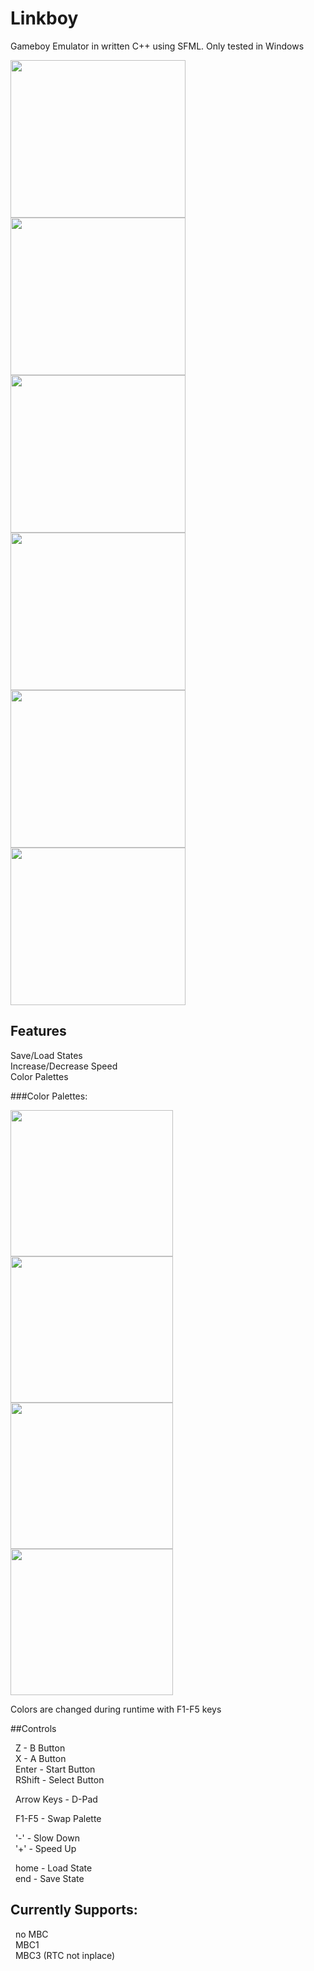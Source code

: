 # Linkboy
Gameboy Emulator in written C++ using SFML. Only tested in Windows

<img src="https://cloud.githubusercontent.com/assets/9373330/19225262/91d9b958-8e4d-11e6-8215-8755c3419efa.png" width="280" height="252"/>
<img src="https://cloud.githubusercontent.com/assets/9373330/19225269/9aa603e8-8e4d-11e6-8174-28bcced92611.png" width="280" height="252"/>
<img src="https://cloud.githubusercontent.com/assets/9373330/19225272/9d842798-8e4d-11e6-8da6-782e22e98ab2.png" width="280" height="252"/>    

<img src="https://cloud.githubusercontent.com/assets/9373330/19297477/3c4ead46-8ffa-11e6-815f-f1eca8caeb48.png" width="280" height="252"/>
<img src="https://cloud.githubusercontent.com/assets/9373330/19297476/388f558e-8ffa-11e6-9acd-ab64ebf5f8af.png" width="280" height="252"/>
<img src="https://cloud.githubusercontent.com/assets/9373330/19297602/74a99f42-8ffb-11e6-906d-c74a240e25a2.png" width="280" height="252"/>

## Features   
   Save/Load States    
   Increase/Decrease Speed   
   Color Palettes   
   
###Color Palettes:

<img src="https://cloud.githubusercontent.com/assets/9373330/19225263/9285c6d0-8e4d-11e6-97b0-f9d0ac09c654.png" width="260" height="234" />
<img src="https://cloud.githubusercontent.com/assets/9373330/19225329/4f23ceda-8e4f-11e6-9c14-f0a302c72917.png" width="260" height="234" />   

<img src="https://cloud.githubusercontent.com/assets/9373330/19225264/936de79e-8e4d-11e6-89ea-e58c17c2d868.png" width="260" height="234" />
   <img src="https://cloud.githubusercontent.com/assets/9373330/19225265/94bf36ac-8e4d-11e6-9d99-a564afbd2107.png" width="260" height="234" />   


Colors are changed during runtime with F1-F5 keys


##Controls
   
&nbsp;&nbsp;Z - B Button   
&nbsp;&nbsp;X - A Button     
&nbsp;&nbsp;Enter - Start Button   
&nbsp;&nbsp;RShift - Select Button   

&nbsp;&nbsp;Arrow Keys - D-Pad

&nbsp;&nbsp;F1-F5 - Swap Palette   

&nbsp;&nbsp;'-' - Slow Down      
&nbsp;&nbsp;'+' - Speed Up   

&nbsp;&nbsp;home - Load State   
&nbsp;&nbsp;end - Save State   

## Currently Supports: 
&nbsp;&nbsp;no MBC   
&nbsp;&nbsp;MBC1   
&nbsp;&nbsp;MBC3 (RTC not inplace)   
   

